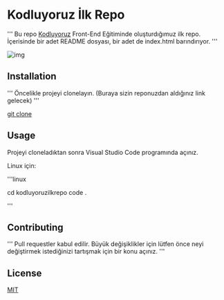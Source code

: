 # Kodluyoruz İlk Repo

''' Bu repo [Kodluyoruz](https://www.kodluyoruz.org/) Front-End Eğitiminde oluşturdığımuz ilk repo. İçerisinde bir adet README dosyası, bir adet de index.html barındırıyor. '''

![img](https://www.hizliresim.com/3x4khhu.png
)  
 
## Installation

''' Öncelikle projeyi clonelayın. (Buraya sizin reponuzdan aldığınız link gelecek) '''

[git clone](https://github.com/Fatma853/kodluyoruzilkrepo) 

## Usage

Projeyi cloneladıktan sonra Visual Studio Code programında açınız.

Linux için: 

'''linux 

cd kodluyoruzilkrepo
code .

'''

## Contributing

''' Pull requestler kabul edilir. Büyük değişiklikler için lütfen önce neyi değiştirmek istediğinizi tartışmak için bir konu açınız. '''

## License

[MIT](https://choosealicense.com/) 
